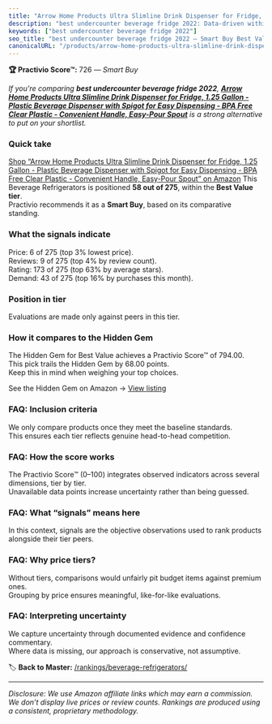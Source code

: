 ```yaml
---
title: "Arrow Home Products Ultra Slimline Drink Dispenser for Fridge, 1.25 Gallon - Plastic Beverage Dispenser with Spigot for Easy Dispensing - BPA Free Clear Plastic - Convenient Handle, Easy-Pour Spout"
description: "best undercounter beverage fridge 2022: Data-driven within Best Value ranking using the Practivio Score™. Positioned by quality, value, demand, findability, mo…"
keywords: ["best undercounter beverage fridge 2022"]
seo_title: "best undercounter beverage fridge 2022 — Smart Buy Best Value (2025)"
canonicalURL: "/products/arrow-home-products-ultra-slimline-drink-dispenser-for-fridge-125-gallon-plastic-beverage-dispenser-with-spigot-for-easy-dispensing-bpa-free-clear-plastic-convenient-handle-easy-pour-spout-B008Y651RO/"
---
```


**🏆 Practivio Score™:** 726 — _Smart Buy_


*If you're comparing **best undercounter beverage fridge 2022**, **[Arrow Home Products Ultra Slimline Drink Dispenser for Fridge, 1.25 Gallon - Plastic Beverage Dispenser with Spigot for Easy Dispensing - BPA Free Clear Plastic - Convenient Handle, Easy-Pour Spout](https://www.amazon.com/dp/B008Y651RO?tag=practivio-20)** is a strong alternative to put on your shortlist.*
### Quick take
[Shop “Arrow Home Products Ultra Slimline Drink Dispenser for Fridge, 1.25 Gallon - Plastic Beverage Dispenser with Spigot for Easy Dispensing - BPA Free Clear Plastic - Convenient Handle, Easy-Pour Spout” on Amazon](https://www.amazon.com/dp/B008Y651RO?tag=practivio-20)
This Beverage Refrigerators is positioned **58 out of 275**, within the **Best Value tier**.  
Practivio recommends it as a **Smart Buy**, based on its comparative standing.

### What the signals indicate
Price: 6 of 275 (top 3% lowest price).  
Reviews: 9 of 275 (top 4% by review count).  
Rating: 173 of 275 (top 63% by average stars).  
Demand: 43 of 275 (top 16% by purchases this month).

### Position in tier
Evaluations are made only against peers in this tier.

### How it compares to the Hidden Gem
The Hidden Gem for Best Value achieves a Practivio Score™ of 794.00.  
This pick trails the Hidden Gem by 68.00 points.  
Keep this in mind when weighing your top choices.  

See the Hidden Gem on Amazon → [View listing](https://www.amazon.com/dp/B00IR8H55A?tag=practivio-20)

### FAQ: Inclusion criteria
We only compare products once they meet the baseline standards.  
This ensures each tier reflects genuine head-to-head competition.

### FAQ: How the score works
The Practivio Score™ (0–100) integrates observed indicators across several dimensions, tier by tier.  
Unavailable data points increase uncertainty rather than being guessed.

### FAQ: What “signals” means here
In this context, signals are the objective observations used to rank products alongside their tier peers.

### FAQ: Why price tiers?
Without tiers, comparisons would unfairly pit budget items against premium ones.  
Grouping by price ensures meaningful, like-for-like evaluations.

### FAQ: Interpreting uncertainty
We capture uncertainty through documented evidence and confidence commentary.  
Where data is missing, our approach is conservative, not assumptive.


🏷️ **Back to Master:** [/rankings/beverage-refrigerators/](/rankings/beverage-refrigerators/)

---
_Disclosure: We use Amazon affiliate links which may earn a commission. We don’t display live prices or review counts. Rankings are produced using a consistent, proprietary methodology._
